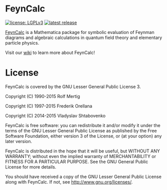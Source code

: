 ﻿# FeynCalc

[![license: LGPLv3](https://img.shields.io/badge/license-LGPLv3-brightgreen.svg)](https://github.com/FeynCalc/feyncalc/LICENSE.md)
[![latest release](https://img.shields.io/github/release/FeynCalc/feyncalc.svg)](https://github.com/FeynCalc/feyncalc/releases)


[FeynCalc](http://www.feyncalc.org/) is a Mathematica package for symbolic evaluation of Feynman diagrams and 
algebraic calculations in quantum field theory and elementary particle physics.

Visit our [wiki](https://github.com/FeynCalc/feyncalc/wiki) to learn more about FeynCalc!

# License

FeynCalc is covered by the GNU Lesser General Public License 3.

Copyright (C) 1990-2015 Rolf Mertig

Copyright (C) 1997-2015 Frederik Orellana

Copyright (C) 2014-2015 Vladyslav Shtabovenko

FeynCalc is free software: you can redistribute it and/or modify
it under the terms of the GNU Lesser General Public License as
published by the Free Software Foundation, either version 3 of
the License, or (at your option) any later version.

FeynCalc is distributed in the hope that it will be useful,
but WITHOUT ANY WARRANTY; without even the implied warranty of
MERCHANTABILITY or FITNESS FOR A PARTICULAR PURPOSE.  See the
GNU General Public License for more details.

You should have received a copy of the GNU Lesser General Public License
along with FeynCalc.  If not, see <http://www.gnu.org/licenses/>.
